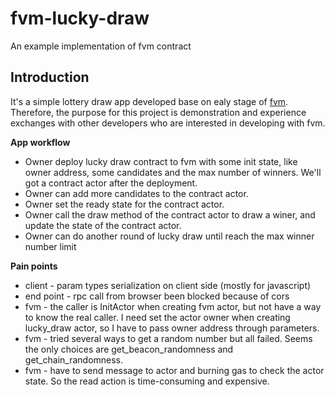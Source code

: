 # fvm-lucky-draw
An example implementation of fvm contract

## Introduction

It's a simple lottery draw app developed base on ealy stage of [fvm](https://github.com/filecoin-project/ref-fvm).
Therefore, the purpose for this project is demonstration and experience exchanges with other developers who are interested in developing with fvm.

**App workflow**

- Owner deploy lucky draw contract to fvm with some init state, like owner address, some candidates and the max number of winners. We'll got a contract actor after the deployment.
- Owner can add more candidates to the contract actor.
- Owner set the ready state for the contract actor.
- Owner call the draw method of the contract actor to draw a winer, and update the state of the contract actor.
- Owner can do another round of lucky draw until reach the max winner number limit

**Pain points**

- client - param types serialization on client side (mostly for javascript)
- end point - rpc call from browser been blocked because of cors 
- fvm - the caller is InitActor when creating fvm actor, but not have a way to know the real caller. I need set the actor owner when creating lucky_draw actor, so I have to pass owner address through parameters.
- fvm - tried several ways to get a random number but all failed. Seems the only choices are get_beacon_randomness and get_chain_randomness.
- fvm - have to send message to actor and burning gas to check the actor state. So the read action is time-consuming and expensive. 